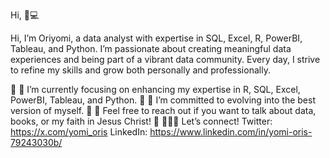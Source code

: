 Hi, 👋💻

Hi, I’m Oriyomi, a data analyst with expertise in SQL, Excel, R, PowerBI, Tableau, and Python.
I’m passionate about creating meaningful data experiences and being part of a vibrant data community. Every day, I strive to refine my skills and grow both personally and professionally.

  🔘  🔭 I’m currently focusing on enhancing my expertise in R, SQL, Excel, PowerBI, Tableau, and Python.
  🔘  🌱 I’m committed to evolving into the best version of myself.
  🔘  💬 Feel free to reach out if you want to talk about data, books, or my faith in Jesus Christ!
  🔘  👩🏾‍💻 Let’s connect!
      Twitter: https://x.com/yomi_oris
      LinkedIn: https://www.linkedin.com/in/yomi-oris-79243030b/
